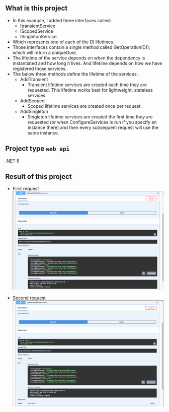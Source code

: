 ## What is this project

- In this example, I added three interfaces called:
  - ItransientService
  - IScopedService
  - ISingletonService
- Which represents one of each of the DI lifetimes.
- Those interfaces contain a single method called GetOperationID(); which will return a uniqueGuid.
- The lifetime of the service depends on when the dependency is instantiated and how long it lives. And lifetime depends on how we have registered those services.
- The below three methods define the lifetime of the services:
  - AddTransient
    - Transient lifetime services are created each time they are requested. This lifetime works best for lightweight, stateless services.
  - AddScoped
    - Scoped lifetime services are created once per request.
  - AddSingleton
    - Singleton lifetime services are created the first time they are requested (or when ConfigureServices is run if you specify an instance there) and then every subsequent request will use the same instance.

## Project type `web api`

.NET 6

## Result of this project

- First request
  ![First request](Images/FirstRequest.PNG)

- Second request
  ![Second request](Images/SecondRequest.PNG)
